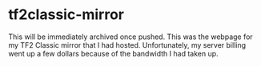 # tf2classic-mirror

This will be immediately archived once pushed.
This was the webpage for my TF2 Classic mirror that I had hosted. Unfortunately, my server billing went up a few dollars because of the bandwidth I had taken up.